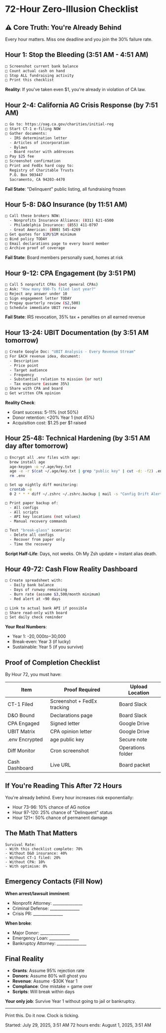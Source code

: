 # 72-Hour Zero-Illusion Checklist

## ⚠️ Core Truth: You're Already Behind

Every hour matters. Miss one deadline and you join the 30% failure rate.

## Hour 1: Stop the Bleeding (3:51 AM - 4:51 AM)

```bash
□ Screenshot current bank balance
□ Count actual cash on hand
□ Stop ALL fundraising activity
□ Print this checklist
```

**Reality**: If you've taken even $1, you're already in violation of CA law.

## Hour 2-4: California AG Crisis Response (by 7:51 AM)

```bash
□ Go to: https://oag.ca.gov/charities/initial-reg
□ Start CT-1 e-filing NOW
□ Gather documents:
  - IRS determination letter
  - Articles of incorporation  
  - Bylaws
  - Board roster with addresses
□ Pay $25 fee
□ Screenshot confirmation
□ Print and FedEx hard copy to:
  Registry of Charitable Trusts
  P.O. Box 903447
  Sacramento, CA 94203-4470
```

**Fail State**: "Delinquent" public listing, all fundraising frozen

## Hour 5-8: D&O Insurance (by 11:51 AM)

```bash
□ Call these brokers NOW:
  - Nonprofits Insurance Alliance: (831) 621-6500
  - Philadelphia Insurance: (855) 411-0797
  - Great American: (800) 545-4269
□ Get quotes for $1M/$1M minimum
□ Bind policy TODAY
□ Email declarations page to every board member
□ Archive proof of coverage
```

**Fail State**: Board members personally sued, homes at risk

## Hour 9-12: CPA Engagement (by 3:51 PM)

```bash
□ Call 5 nonprofit CPAs (not general CPAs)
□ Ask: "How many 990-Ts filed last year?"
□ Reject any answer under 10
□ Sign engagement letter TODAY
□ Prepay quarterly review ($2,500)
□ Schedule immediate UBIT review
```

**Fail State**: IRS revocation, 35% tax + penalties on all earned revenue

## Hour 13-24: UBIT Documentation (by 3:51 AM tomorrow)

```bash
□ Create Google Doc: "UBIT Analysis - Every Revenue Stream"
□ For EACH revenue idea, document:
  - Description
  - Price point
  - Target audience
  - Frequency
  - Substantial relation to mission (or not)
  - Tax exposure (assume 35%)
□ Share with CPA and board
□ Get written CPA opinion
```

**Reality Check**:
- Grant success: 5-11% (not 50%)
- Donor retention: <20% Year 1 (not 45%)
- Acquisition cost: $1.25 per $1 raised

## Hour 25-48: Technical Hardening (by 3:51 AM day after tomorrow)

```bash
□ Encrypt all .env files with age:
  brew install age
  age-keygen -o ~/.age/key.txt
  age -e -r $(cat ~/.age/key.txt | grep "public key" | cut -d: -f2) .env > .env.age
  rm .env

□ Set up nightly diff monitoring:
  crontab -e
  0 2 * * * diff ~/.zshrc ~/.zshrc.backup | mail -s "Config Drift Alert" you@email.com

□ Print paper backup of:
  - All configs
  - All scripts
  - API key locations (not values)
  - Manual recovery commands

□ Test "break-glass" scenario:
  - Delete all configs
  - Recover from paper only
  - Time the recovery
```

**Script Half-Life**: Days, not weeks. Oh My Zsh update = instant alias death.

## Hour 49-72: Cash Flow Reality Dashboard

```bash
□ Create spreadsheet with:
  - Daily bank balance
  - Days of runway remaining
  - Burn rate (assume $3,500/month minimum)
  - Red alert at <90 days
  
□ Link to actual bank API if possible
□ Share read-only with board
□ Set daily check reminder
```

**Your Real Numbers**:
- Year 1: -$20,000 to -$30,000
- Break-even: Year 3 (if lucky)
- Sustainable: Year 5 (if you survive)

## Proof of Completion Checklist

By Hour 72, you must have:

| Item | Proof Required | Upload Location |
|------|----------------|-----------------|
| CT-1 Filed | Screenshot + FedEx tracking | Board Slack |
| D&O Bound | Declarations page | Board Slack |
| CPA Engaged | Signed letter | Google Drive |
| UBIT Matrix | CPA opinion letter | Google Drive |
| .env Encrypted | age public key | Secure note |
| Diff Monitor | Cron screenshot | Operations folder |
| Cash Dashboard | Live URL | Board packet |

## If You're Reading This After 72 Hours

You're already behind. Every hour increases risk exponentially:
- Hour 73-96: 10% chance of AG notice
- Hour 97-120: 25% chance of "Delinquent" status
- Hour 121+: 50% chance of permanent damage

## The Math That Matters

```
Survival Rate:
- With this checklist complete: 70%
- Without D&O insurance: 40%
- Without CT-1 filed: 20%
- Without CPA: 10%
- With optimism: 0%
```

## Emergency Contacts (Fill Now)

**When arrest/lawsuit imminent**:
- Nonprofit Attorney: _______________
- Criminal Defense: _______________
- Crisis PR: _______________

**When broke**:
- Major Donor: _______________
- Emergency Loan: _______________
- Bankruptcy Attorney: _______________

## Final Reality

- **Grants**: Assume 95% rejection rate
- **Donors**: Assume 80% will ghost you
- **Revenue**: Assume -$30K Year 1
- **Compliance**: One mistake = game over
- **Scripts**: Will break within days

**Your only job**: Survive Year 1 without going to jail or bankruptcy.

---

Print this. Do it now. Clock is ticking.

Started: July 29, 2025, 3:51 AM
72 hours ends: August 1, 2025, 3:51 AM
